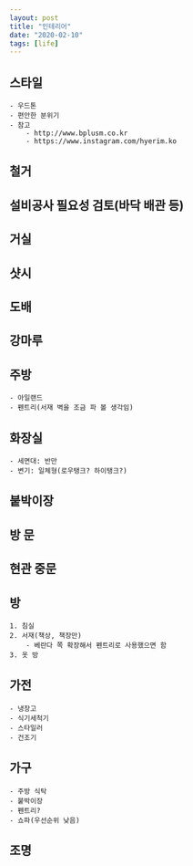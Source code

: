 ```yaml
---
layout: post
title: "인테리어"
date: "2020-02-10"
tags: [life]
---
```


## 스타일
	- 우드톤
	- 편안한 분위기
	- 참고
		- http://www.bplusm.co.kr
		- https://www.instagram.com/hyerim.ko

## 철거

## 설비공사 필요성 검토(바닥 배관 등)

## 거실

## 샷시

## 도배

## 강마루

## 주방
	- 아일랜드
	- 펜트리(서재 벽을 조금 파 볼 생각임)

## 화장실
	- 세면대: 반만
	- 변기: 일체형(로우탱크? 하이탱크?)

## 붙박이장

## 방 문

## 현관 중문

## 방
	1. 침실
	2. 서재(책상, 책장만)
		- 베란다 쪽 확장해서 펜트리로 사용했으면 함
	3. 옷 방

## 가전
	- 냉장고
	- 식기세척기
	- 스타일러
	- 건조기

## 가구
	- 주방 식탁
	- 붙박이장
	- 펜트리?
	- 쇼파(우선순위 낮음)

## 조명
